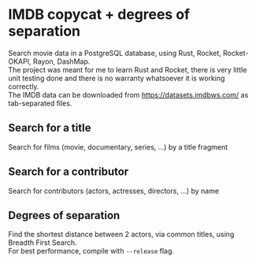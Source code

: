 # IMDB copycat + degrees of separation
Search movie data in a PostgreSQL database, using Rust, Rocket, Rocket-OKAPI, Rayon, DashMap.\
The project was meant for me to learn Rust and Rocket, there is very little unit testing done and there is no warranty whatsoever it is working correctly.\
The IMDB data can be downloaded from https://datasets.imdbws.com/ as tab-separated files.

## Search for a title
Search for films (movie, documentary, series, ...) by a title fragment

## Search for a contributor
Search for contributors (actors, actresses, directors, ...) by name

## Degrees of separation
Find the shortest distance between 2 actors, via common titles, using Breadth First Search.\
For best performance, compile with `--release` flag.

